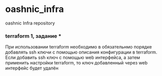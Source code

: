 # oashnic_infra
oashnic Infra repository

### terraform 1, задание *

При использовании terraform необходимо в обязательнмо порядке добавлять ssh ключи с помощью описания конфигурации в terraform. Если добавить ssh ключ с помощью web интерфейса, а затем применить настройки terraform, то ключ добавленный через web интерфейс будет удалён

